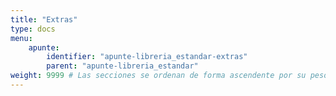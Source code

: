 ```yaml
---
title: "Extras"
type: docs
menu:
    apunte:
        identifier: "apunte-libreria_estandar-extras"
        parent: "apunte-libreria_estandar"
weight: 9999 # Las secciones se ordenan de forma ascendente por su peso
---
```

